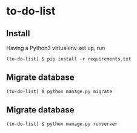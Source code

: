 # to-do-list

## Install

Having a Python3 virtualenv set up, run

    (to-do-list) $ pip install -r requirements.txt

## Migrate database

    (to-do-list) $ python manage.py migrate

## Migrate database

    (to-do-list) $ python manage.py runserver

